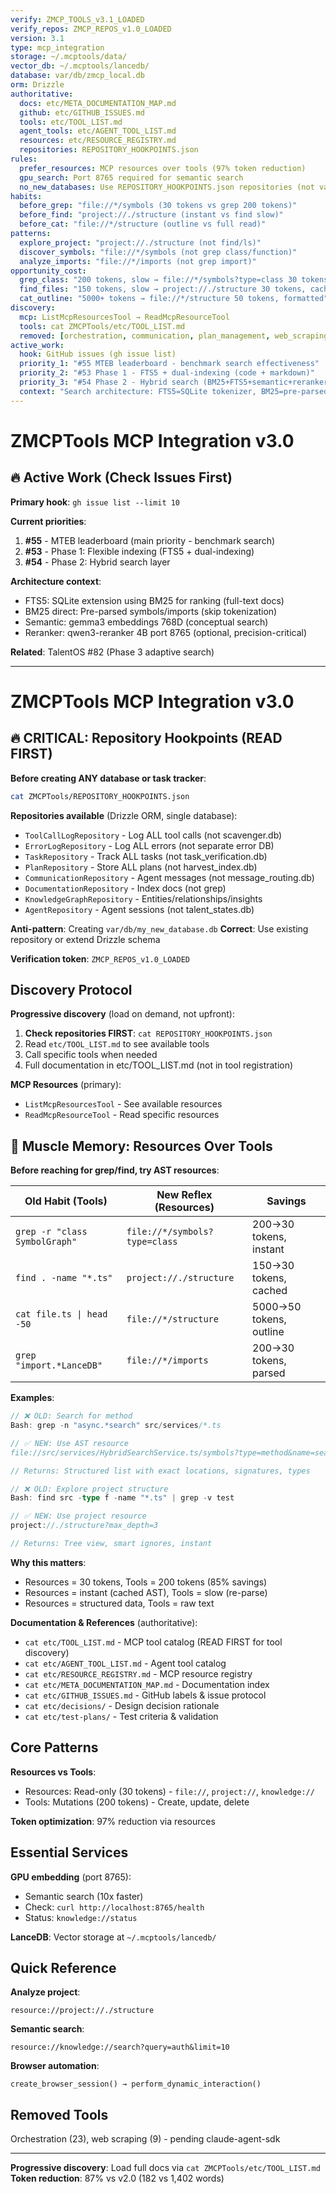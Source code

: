```yaml
---
verify: ZMCP_TOOLS_v3.1_LOADED
verify_repos: ZMCP_REPOS_v1.0_LOADED
version: 3.1
type: mcp_integration
storage: ~/.mcptools/data/
vector_db: ~/.mcptools/lancedb/
database: var/db/zmcp_local.db
orm: Drizzle
authoritative:
  docs: etc/META_DOCUMENTATION_MAP.md
  github: etc/GITHUB_ISSUES.md
  tools: etc/TOOL_LIST.md
  agent_tools: etc/AGENT_TOOL_LIST.md
  resources: etc/RESOURCE_REGISTRY.md
  repositories: REPOSITORY_HOOKPOINTS.json
rules:
  prefer_resources: MCP resources over tools (97% token reduction)
  gpu_search: Port 8765 required for semantic search
  no_new_databases: Use REPOSITORY_HOOKPOINTS.json repositories (not var/db/*.db)
habits:
  before_grep: "file://*/symbols (30 tokens vs grep 200 tokens)"
  before_find: "project://./structure (instant vs find slow)"
  before_cat: "file://*/structure (outline vs full read)"
patterns:
  explore_project: "project://./structure (not find/ls)"
  discover_symbols: "file://*/symbols (not grep class/function)"
  analyze_imports: "file://*/imports (not grep import)"
opportunity_cost:
  grep_class: "200 tokens, slow → file://*/symbols?type=class 30 tokens, instant"
  find_files: "150 tokens, slow → project://./structure 30 tokens, cached"
  cat_outline: "5000+ tokens → file://*/structure 50 tokens, formatted"
discovery:
  mcp: ListMcpResourcesTool → ReadMcpResourceTool
  tools: cat ZMCPTools/etc/TOOL_LIST.md
  removed: [orchestration, communication, plan_management, web_scraping]
active_work:
  hook: GitHub issues (gh issue list)
  priority_1: "#55 MTEB leaderboard - benchmark search effectiveness"
  priority_2: "#53 Phase 1 - FTS5 + dual-indexing (code + markdown)"
  priority_3: "#54 Phase 2 - Hybrid search (BM25+FTS5+semantic+reranker)"
  context: "Search architecture: FTS5=SQLite tokenizer, BM25=pre-parsed ranking, semantic=gemma3, reranker=qwen3-4B port 8765"
---
```


# ZMCPTools MCP Integration v3.0

## 🔥 Active Work (Check Issues First)

**Primary hook**: `gh issue list --limit 10`

**Current priorities**:
1. **#55** - MTEB leaderboard (main priority - benchmark search)
2. **#53** - Phase 1: Flexible indexing (FTS5 + dual-indexing)
3. **#54** - Phase 2: Hybrid search layer

**Architecture context**:
- FTS5: SQLite extension using BM25 for ranking (full-text docs)
- BM25 direct: Pre-parsed symbols/imports (skip tokenization)
- Semantic: gemma3 embeddings 768D (conceptual search)
- Reranker: qwen3-reranker 4B port 8765 (optional, precision-critical)

**Related**: TalentOS #82 (Phase 3 adaptive search)

---

# ZMCPTools MCP Integration v3.0

## 🔥 CRITICAL: Repository Hookpoints (READ FIRST)

**Before creating ANY database or task tracker**:
```bash
cat ZMCPTools/REPOSITORY_HOOKPOINTS.json
```

**Repositories available** (Drizzle ORM, single database):
- `ToolCallLogRepository` - Log ALL tool calls (not scavenger.db)
- `ErrorLogRepository` - Log ALL errors (not separate error DB)
- `TaskRepository` - Track ALL tasks (not task_verification.db)
- `PlanRepository` - Store ALL plans (not harvest_index.db)
- `CommunicationRepository` - Agent messages (not message_routing.db)
- `DocumentationRepository` - Index docs (not grep)
- `KnowledgeGraphRepository` - Entities/relationships/insights
- `AgentRepository` - Agent sessions (not talent_states.db)

**Anti-pattern**: Creating `var/db/my_new_database.db`
**Correct**: Use existing repository or extend Drizzle schema

**Verification token**: `ZMCP_REPOS_v1.0_LOADED`

## Discovery Protocol

**Progressive discovery** (load on demand, not upfront):
1. **Check repositories FIRST**: `cat REPOSITORY_HOOKPOINTS.json`
2. Read `etc/TOOL_LIST.md` to see available tools
3. Call specific tools when needed
4. Full documentation in etc/TOOL_LIST.md (not in tool registration)

**MCP Resources** (primary):
- `ListMcpResourcesTool` - See available resources
- `ReadMcpResourceTool` - Read specific resources

## 🎯 Muscle Memory: Resources Over Tools

**Before reaching for grep/find, try AST resources**:

| Old Habit (Tools) | New Reflex (Resources) | Savings |
|------------------|----------------------|---------|
| `grep -r "class SymbolGraph"` | `file://*/symbols?type=class` | 200→30 tokens, instant |
| `find . -name "*.ts"` | `project://./structure` | 150→30 tokens, cached |
| `cat file.ts \| head -50` | `file://*/structure` | 5000→50 tokens, outline |
| `grep "import.*LanceDB"` | `file://*/imports` | 200→30 tokens, parsed |

**Examples**:

```typescript
// ❌ OLD: Search for method
Bash: grep -n "async.*search" src/services/*.ts

// ✅ NEW: Use AST resource
file://src/services/HybridSearchService.ts/symbols?type=method&name=search*

// Returns: Structured list with exact locations, signatures, types
```

```typescript
// ❌ OLD: Explore project structure
Bash: find src -type f -name "*.ts" | grep -v test

// ✅ NEW: Use project resource
project://./structure?max_depth=3

// Returns: Tree view, smart ignores, instant
```

**Why this matters**:
- Resources = 30 tokens, Tools = 200 tokens (85% savings)
- Resources = instant (cached AST), Tools = slow (re-parse)
- Resources = structured data, Tools = raw text

**Documentation & References** (authoritative):
- `cat etc/TOOL_LIST.md` - MCP tool catalog (READ FIRST for tool discovery)
- `cat etc/AGENT_TOOL_LIST.md` - Agent tool catalog
- `cat etc/RESOURCE_REGISTRY.md` - MCP resource registry
- `cat etc/META_DOCUMENTATION_MAP.md` - Documentation index
- `cat etc/GITHUB_ISSUES.md` - GitHub labels & issue protocol
- `cat etc/decisions/` - Design decision rationale
- `cat etc/test-plans/` - Test criteria & validation

## Core Patterns

**Resources vs Tools**:
- Resources: Read-only (30 tokens) - `file://`, `project://`, `knowledge://`
- Tools: Mutations (200 tokens) - Create, update, delete

**Token optimization**: 97% reduction via resources

## Essential Services

**GPU embedding** (port 8765):
- Semantic search (10x faster)
- Check: `curl http://localhost:8765/health`
- Status: `knowledge://status`

**LanceDB**: Vector storage at `~/.mcptools/lancedb/`

## Quick Reference

**Analyze project**:
```
resource://project://./structure
```

**Semantic search**:
```
resource://knowledge://search?query=auth&limit=10
```

**Browser automation**:
```
create_browser_session() → perform_dynamic_interaction()
```

## Removed Tools

Orchestration (23), web scraping (9) - pending claude-agent-sdk

---

**Progressive discovery**: Load full docs via `cat ZMCPTools/etc/TOOL_LIST.md`
**Token reduction**: 87% vs v2.0 (182 vs 1,402 words)
